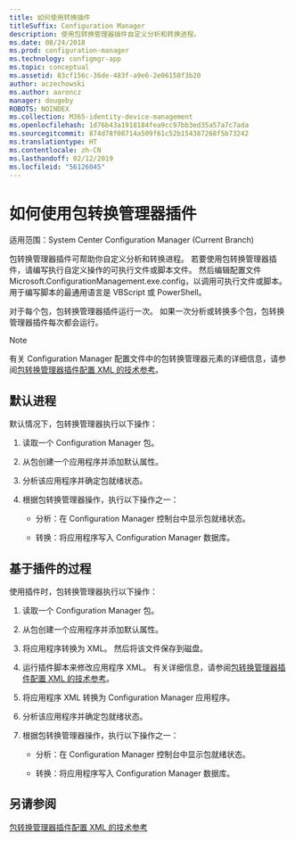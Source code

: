 ```yaml
---
title: 如何使用转换插件
titleSuffix: Configuration Manager
description: 使用包转换管理器插件自定义分析和转换进程。
ms.date: 08/24/2018
ms.prod: configuration-manager
ms.technology: configmgr-app
ms.topic: conceptual
ms.assetid: 83cf156c-36de-483f-a9e6-2e06158f3b20
author: aczechowski
ms.author: aaroncz
manager: dougeby
ROBOTS: NOINDEX
ms.collection: M365-identity-device-management
ms.openlocfilehash: 1d76b43a1918184fea9cc97bb3ed35a57a7c7ada
ms.sourcegitcommit: 874d78f08714a509f61c52b154387268f5b73242
ms.translationtype: HT
ms.contentlocale: zh-CN
ms.lasthandoff: 02/12/2019
ms.locfileid: "56126045"
---
```

# <a name="how-to-use-the-package-conversion-manager-plug-in"></a>如何使用包转换管理器插件

适用范围：System Center Configuration Manager (Current Branch)

<!--1357861-->

包转换管理器插件可帮助你自定义分析和转换进程。 若要使用包转换管理器插件，请编写执行自定义操作的可执行文件或脚本文件。 然后编辑配置文件 Microsoft.ConfigurationManagement.exe.config，以调用可执行文件或脚本。 用于编写脚本的最通用语言是 VBScript 或 PowerShell。

对于每个包，包转换管理器插件运行一次。 如果一次分析或转换多个包，包转换管理器插件每次都会运行。

> [!NOTE]  
> 有关 Configuration Manager 配置文件中的包转换管理器元素的详细信息，请参阅[包转换管理器插件配置 XML 的技术参考](/sccm/apps/pcm/plugin-config-xml)。



## <a name="default-process"></a>默认进程

默认情况下，包转换管理器执行以下操作：

1.  读取一个 Configuration Manager 包。  

2.  从包创建一个应用程序并添加默认属性。  

3.  分析该应用程序并确定包就绪状态。  

4.  根据包转换管理器操作，执行以下操作之一：  

    - 分析：在 Configuration Manager 控制台中显示包就绪状态。  

    - 转换：将应用程序写入 Configuration Manager 数据库。  


## <a name="plug-in-based-process"></a>基于插件的过程 

使用插件时，包转换管理器执行以下操作：

1.  读取一个 Configuration Manager 包。  

2.  从包创建一个应用程序并添加默认属性。  

3.  将应用程序转换为 XML。 然后将该文件保存到磁盘。  

4.  运行插件脚本来修改应用程序 XML。 有关详细信息，请参阅[包转换管理器插件配置 XML 的技术参考](/sccm/apps/pcm/plugin-config-xml)。  

5.  将应用程序 XML 转换为 Configuration Manager 应用程序。  

6.  分析该应用程序并确定包就绪状态。  

7.  根据包转换管理器操作，执行以下操作之一：  

    - 分析：在 Configuration Manager 控制台中显示包就绪状态。  

    - 转换：将应用程序写入 Configuration Manager 数据库。  



## <a name="see-also"></a>另请参阅

[包转换管理器插件配置 XML 的技术参考](/sccm/apps/pcm/plugin-config-xml)
